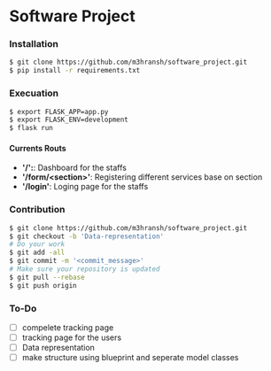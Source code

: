 # Software Project

### Installation
```bash
$ git clone https://github.com/m3hransh/software_project.git
$ pip install -r requirements.txt
```
### Execuation
```bash
$ export FLASK_APP=app.py
$ export FLASK_ENV=development
$ flask run
```

#### Currents Routs
* **'/':**: Dashboard for the staffs
* **'/form/\<section>'**: Registering different services base on section
* **'/login'**: Loging page for the staffs

### Contribution
```bash
$ git clone https://github.com/m3hransh/software_project.git
$ git checkout -b 'Data-representation'
# Do your work
$ git add -all
$ git commit -m '<commit_message>'
# Make sure your repository is updated
$ git pull --rebase
$ git push origin 
```


### To-Do
- [ ] compelete tracking page
- [ ] tracking page for the users
- [ ] Data representation
- [ ] make structure using blueprint and seperate model classes